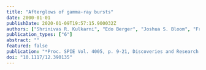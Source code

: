 ```yaml
---
title: "Afterglows of gamma-ray bursts"
date: 2000-01-01
publishDate: 2020-01-09T19:57:15.900032Z
authors: ["Shrinivas R. Kulkarni", "Edo Berger", "Joshua S. Bloom", "Frederic H. Chaffee", "Alan H. Diercks", "Stanislav G. Djorgovski", "Dale A. Frail", "Titus J. Galama", "Robert Goodrich", "Fiona A. Harrison", "Re'em Sari", "S. A. Yost"]
publication_types: ["6"]
abstract: ""
featured: false
publication: "*Proc. SPIE Vol. 4005, p. 9-21, Discoveries and Research Prospects from 8- to 10-Meter-Class Telescopes, Jacqueline Bergeron; Ed.*"
doi: "10.1117/12.390135"
---
```


